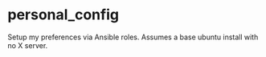# personal_config

Setup my preferences via Ansible roles. Assumes a base ubuntu install with no X server.


